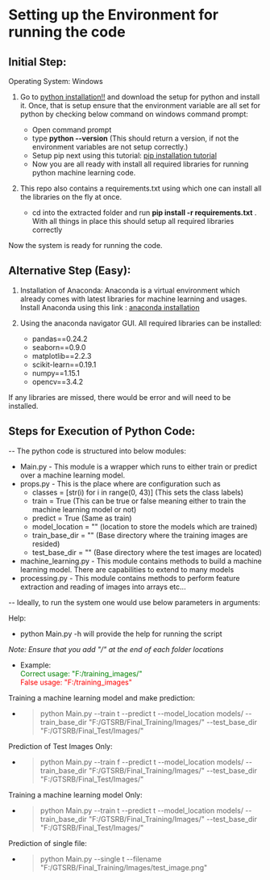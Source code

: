 # Setting up the Environment for running the code

## Initial Step:
Operating System: Windows

1. Go to [python installation!!](https://www.python.org/downloads/) and download the setup for python and install it. 
Once, that is setup ensure that the environment variable are all set for python by checking below command on windows command prompt:
    * Open command prompt
    * type **python --version** (This should return a version, if not the environment variables are not setup correctly.)
    * Setup pip next using this tutorial: [pip installation tutorial](https://pip.pypa.io/en/stable/installing/)
    * Now you are all ready with install all required libraries for running python machine learning code.

2. This repo also contains a requirements.txt using which one can install all the libraries on the fly at once.
    * cd into the extracted folder and run **pip install -r requirements.txt** . With all things in place this should setup all required libraries correctly

Now the system is ready for running the code.

## Alternative Step (Easy):
1. Installation of Anaconda:
Anaconda is a virtual environment which already comes with latest libraries for machine learning and usages.
Install Anaconda using this link : [anaconda installation](https://www.anaconda.com/)

2. Using the anaconda navigator GUI. All required libraries can be installed:

    *   pandas==0.24.2
    *   seaborn==0.9.0
    *   matplotlib==2.2.3 
    *   scikit-learn==0.19.1
    *   numpy==1.15.1
    *   opencv==3.4.2

If any libraries are missed, there would be error and will need to be installed.


## Steps for Execution of Python Code:
-- The python code is structured into below modules:
* Main.py - This module is a wrapper which runs to either train or predict over a machine learning model.
* props.py - This is the place where are configuration such as 
  * classes = [str(i) for i in range(0, 43)] (This sets the class labels)
  * train = True (This can be true or false meaning either to train the machine learning model or not)
  * predict = True (Same as train)
  * model_location = "" (location to store the models which are trained)
  * train_base_dir = "" (Base directory where the training images are resided)
  * test_base_dir = "" (Base directory where the test images are located)
*   machine_learning.py - This module contains methods to build a machine learning model. There are capabilities to extend to many models
*   processing.py - This module contains methods to perform feature extraction and reading of images into arrays etc...
    

-- Ideally, to run the system one would use below parameters in arguments:

Help:
*  python Main.py -h will provide the help for running the script

*_Note: Ensure that you add "/" at the end of each folder locations_*
   * Example:  
   <span style="color:green;">Correct usage: "F:/training_images/"</span>  
   <span style="color:red;">False usage: "F:/training_images"</span>  
   

Training a machine learning model and make prediction:
*  >python Main.py --train t --predict t --model_location models/ --train_base_dir "F:/GTSRB/Final_Training/Images/" --test_base_dir "F:/GTSRB/Final_Test/Images/"

Prediction of Test Images Only:
*  >python Main.py --train f --predict t --model_location models/ --train_base_dir "F:/GTSRB/Final_Training/Images/" --test_base_dir "F:/GTSRB/Final_Test/Images/"

Training a machine learning model Only:
*  >python Main.py --train t --predict t --model_location models/ --train_base_dir "F:/GTSRB/Final_Training/Images/" --test_base_dir "F:/GTSRB/Final_Test/Images/"

Prediction of single file:

*  >python Main.py --single t --filename "F:/GTSRB/Final_Training/Images/test_image.png" 
